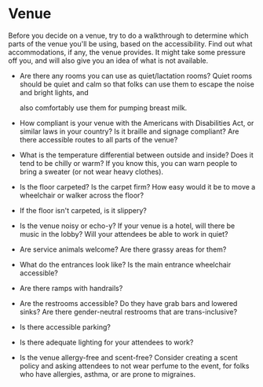 # Venue

Before you decide on a venue, try to do a walkthrough to determine which parts of the venue you'll be using, based on the accessibility. Find out what accommodations, if any, the venue provides. It might take some pressure off you, and will also give you an idea of what is not available.

* Are there any rooms you can use as quiet/lactation rooms? Quiet rooms should be quiet and calm so that folks can use them to escape the noise and bright lights, and 

  also comfortably use them for pumping breast milk. 

* How compliant is your venue with the Americans with Disabilities Act, or similar laws in your country? Is it braille and signage compliant? Are there accessible routes to all parts of the venue? 
* What is the temperature differential between outside and inside? Does it tend to be chilly or warm? If you know this, you can warn people to bring a sweater \(or not wear heavy clothes\).
* Is the floor carpeted? Is the carpet firm? How easy would it be to move a wheelchair or walker across the floor?
* If the floor isn't carpeted, is it slippery? 
* Is the venue noisy or echo-y? If your venue is a hotel, will there be music in the lobby? Will your attendees be able to work in quiet? 
* Are service animals welcome? Are there grassy areas for them? 
* What do the entrances look like? Is the main entrance wheelchair accessible? 
* Are there ramps with handrails? 
* Are the restrooms accessible? Do they have grab bars and lowered sinks? Are there gender-neutral restrooms that are trans-inclusive? 
* Is there accessible parking? 
* Is there adequate lighting for your attendees to work? 
* Is the venue allergy-free and scent-free?  Consider creating a scent policy and asking attendees to not wear perfume to the event, for folks who have allergies, asthma, or are prone to migraines. 


